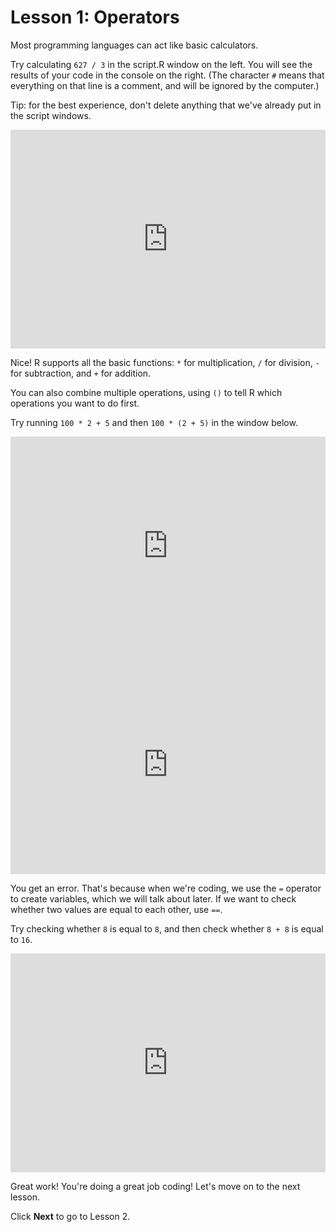 # Lesson 1: Operators

Most programming languages can act like basic calculators.

Try calculating `627 / 3` in the script.R window on the left. You will see the results of your code in the console on the right. (The character `#` means that everything on that line is a comment, and will be ignored by the computer.)

Tip: for the best experience, don't delete anything that we've already put in the script windows.

<iframe data-type="datacamp" id="operators-1" height="350" src="https://uclatall.github.io/mtucker-coding-study/data-camp/dc-operators-1.html" style="border: 0px #ffffff none;" width="100%"></iframe>

Nice! R supports all the basic functions: `*` for multiplication, `/` for division, `-` for subtraction, and `+` for addition.

You can also combine multiple operations, using `()` to tell R which operations you want to do first.

Try running `100 * 2 + 5`  and then `100 * (2 + 5)` in the window below.

<iframe data-type="datacamp" id="operators-2" height="350" src="https://uclatall.github.io/mtucker-coding-study/data-camp/dc-operators-2.html" style="border: 0px #ffffff none;" width="100%"></iframe>


<iframe data-type="datacamp" id="operators-3" height="350" src="https://uclatall.github.io/mtucker-coding-study/data-camp/dc-operators-3.html" style="border: 0px #ffffff none;" width="100%"></iframe>

You get an error. That's because when we're coding, we use the `=` operator to create variables, which we will talk about later. If we want to check whether two values are equal to each other, use `==`.

Try checking whether `8` is equal to `8`, and then check whether `8 + 8` is equal to `16`.

<iframe data-type="datacamp" id="operators-4" height="350" src="https://uclatall.github.io/mtucker-coding-study/data-camp/dc-operators-4.html" style="border: 0px #ffffff none;" width="100%"></iframe>

Great work! You're doing a great job coding! Let's move on to the next lesson.

Click **Next** to go to Lesson 2.
